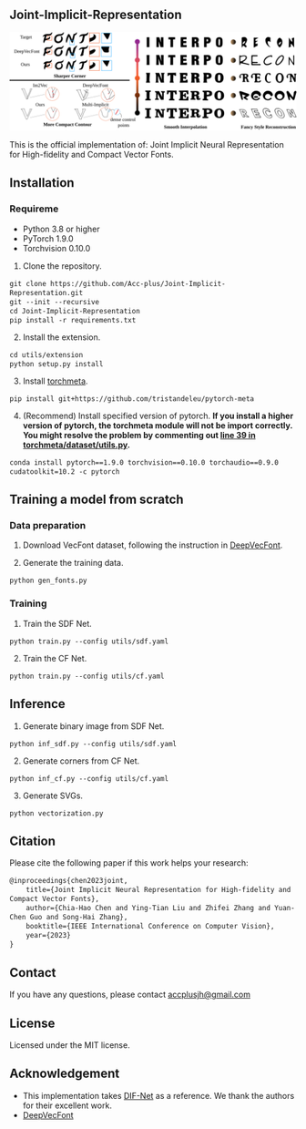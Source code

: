 ## Joint-Implicit-Representation


<!-- <p align="center"> 
<img src="/imgs/JIF.png" width="800">
</p> -->

![image](images/teaser.svg)
 
This is the official implementation of: Joint Implicit Neural Representation for High-fidelity and Compact Vector Fonts.

## Installation

### Requireme
- Python 3.8 or higher
- PyTorch 1.9.0
- Torchvision 0.10.0
  

1. Clone the repository.
```
git clone https://github.com/Acc-plus/Joint-Implicit-Representation.git
git --init --recursive
cd Joint-Implicit-Representation
pip install -r requirements.txt
```

2. Install the extension.
```
cd utils/extension
python setup.py install
```

3. Install [torchmeta](https://github.com/tristandeleu/pytorch-meta).
```
pip install git+https://github.com/tristandeleu/pytorch-meta
```

4. (Recommend) Install specified version of pytorch. **If you install a higher version of pytorch, the torchmeta module will not be import correctly. You might resolve the problem by commenting out [line 39 in torchmeta/dataset/utils.py](https://github.com/tristandeleu/pytorch-meta/blob/d55d89ebd47f340180267106bde3e4b723f23762/torchmeta/datasets/utils.py#L39).**
```
conda install pytorch==1.9.0 torchvision==0.10.0 torchaudio==0.9.0 cudatoolkit=10.2 -c pytorch
```

## Training a model from scratch

### Data preparation

1. Download VecFont dataset, following the instruction in [DeepVecFont](https://gigthub.com/yizhiwang96/deepvecfont).
   
2. Generate the training data.
```
python gen_fonts.py
```


### Training

1. Train the SDF Net.

```
python train.py --config utils/sdf.yaml
```

2. Train the CF Net.

```
python train.py --config utils/cf.yaml
```

## Inference

1. Generate binary image from SDF Net.

```
python inf_sdf.py --config utils/sdf.yaml
```

2. Generate corners from CF Net.

```
python inf_cf.py --config utils/cf.yaml
```

3. Generate SVGs.
   
```
python vectorization.py
```

## Citation

Please cite the following paper if this work helps your research:

    @inproceedings{chen2023joint,
		title={Joint Implicit Neural Representation for High-fidelity and Compact Vector Fonts},
    	author={Chia-Hao Chen and Ying-Tian Liu and Zhifei Zhang and Yuan-Chen Guo and Song-Hai Zhang},
	    booktitle={IEEE International Conference on Computer Vision},
	    year={2023}
	}

## Contact
If you have any questions, please contact accplusjh@gmail.com

## License

Licensed under the MIT license.

## Acknowledgement
- This implementation takes [DIF-Net](https://github.com/microsoft/DIF-Net) as a reference. We thank the authors for their excellent work. 
- [DeepVecFont](https://github.com/yizhiwang96/deepvecfont)


